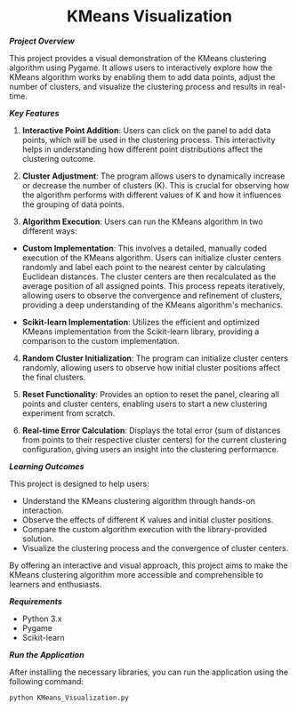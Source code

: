 <h1 align="center">
    KMeans Visualization
</h1>

***Project Overview***

This project provides a visual demonstration of the KMeans clustering algorithm using Pygame. It allows users to interactively explore how the KMeans algorithm works by enabling them to add data points, adjust the number of clusters, and visualize the clustering process and results in real-time.

***Key Features***

1. **Interactive Point Addition**: Users can click on the panel to add data points, which will be used in the clustering process. This interactivity helps in understanding how different point distributions affect the clustering outcome.

2. **Cluster Adjustment**: The program allows users to dynamically increase or decrease the number of clusters (K). This is crucial for observing how the algorithm performs with different values of K and how it influences the grouping of data points.

3. **Algorithm Execution**: Users can run the KMeans algorithm in two different ways:

- **Custom Implementation**: This involves a detailed, manually coded execution of the KMeans algorithm. Users can initialize cluster centers randomly and label each point to the nearest center by calculating Euclidean distances. The cluster centers are then recalculated as the average position of all assigned points. This process repeats iteratively, allowing users to observe the convergence and refinement of clusters, providing a deep understanding of the KMeans algorithm's mechanics.

- **Scikit-learn Implementation**: Utilizes the efficient and optimized KMeans implementation from the Scikit-learn library, providing a comparison to the custom implementation.

4. **Random Cluster Initialization**: The program can initialize cluster centers randomly, allowing users to observe how initial cluster positions affect the final clusters.

5. **Reset Functionality**: Provides an option to reset the panel, clearing all points and cluster centers, enabling users to start a new clustering experiment from scratch.

6. **Real-time Error Calculation**: Displays the total error (sum of distances from points to their respective cluster centers) for the current clustering configuration, giving users an insight into the clustering performance.

***Learning Outcomes***

This project is designed to help users:

- Understand the KMeans clustering algorithm through hands-on interaction.
- Observe the effects of different K values and initial cluster positions.
- Compare the custom algorithm execution with the library-provided solution.
- Visualize the clustering process and the convergence of cluster centers.

By offering an interactive and visual approach, this project aims to make the KMeans clustering algorithm more accessible and comprehensible to learners and enthusiasts.

***Requirements***

- Python 3.x
- Pygame
- Scikit-learn

***Run the Application***

After installing the necessary libraries, you can run the application using the following command:

```bash
python KMeans_Visualization.py
```
